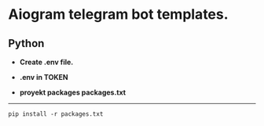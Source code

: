 # Aiogram telegram bot templates.
## Python

* **Create .env file.**

* **.env in TOKEN**

* **proyekt packages packages.txt**
___

    pip install -r packages.txt

